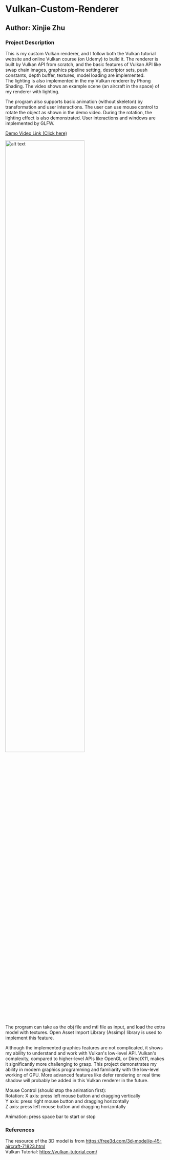 # Vulkan-Custom-Renderer
## Author: Xinjie Zhu
### Project Description

This is my custom Vulkan renderer, and I follow both the Vulkan tutorial website and online Vulkan course (on Udemy) to build it. 
The renderer is built by Vulkan API from scratch, and the basic features of Vulkan API like swap chain images, graphics pipeline setting, descriptor sets, push constants, depth buffer, textures, model loading are implemented. </br>
The lighting is also implemented in the my Vulkan renderer by Phong Shading. The video shows an example scene (an aircraft in the space) of my renderer with lighting.</br>

The program also supports basic animation (without skeleton) by transformation and user interactions. The user can use mouse control to rotate the object as shown in the demo video. During the rotation, the lighting effect is also demonstrated. User interactions and windows are implemented by GLFW.

 <a href="https://drive.google.com/file/d/1VJtc-ZmQ090zXYX0K4FFk18HsWpiAg9_/view" table = "_blank"> Demo Video Link (Click here)</a>

 
 <img src="./pictures/demoPicture.png" alt="alt text" width="70%" height="70%"/> 
 </br>
  </br>


The program can take as the obj file and mtl file as input, and load the extra model with textures. Open Asset Import Library (Assimp) library is used to implement this feature. </br>


Although the implemented graphics features are not complicated, it shows my ability to understand and work with Vulkan's low-level API. Vulkan's complexity, compared to higher-level APIs like OpenGL or DirectX11, makes it significantly more challenging to grasp. This project demonstrates my ability in modern graphics programming and familiarity with the low-level working of GPU. More advanced features like defer rendering or real time shadow will probably be added in this Vulkan renderer in the future. </br>

Mouse Control (should stop the animation first): </br>
Rotation: X axis: press left mouse button and dragging vertically </br>
          Y axis: press right mouse button and dragging horizontally  </br>
          Z axis: press left mouse button and dragging horizontally </br>
 
Animation: press space bar to start or stop </br>

### References
The resource of the 3D model is from https://free3d.com/3d-model/e-45-aircraft-71823.html </br>
Vulkan Tutorial: https://vulkan-tutorial.com/

